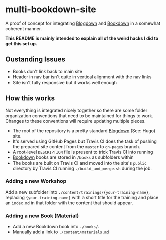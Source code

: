 # multi-bookdown-site

A proof of concept for integrating [Blogdown](https://github.com/rstudio/blogdown) and [Bookdown](https://bookdown.org) in a somewhat coherent manner.

**This README is mainly intended to explain all of the weird hacks I did to get this set up.**

## Oustanding Issues

- Books don't link back to main site
- Header in nav bar isn't quite in vertical alignment with the nav links
- Site isn't fully responsive but it works well enough

## How this works

Not everything is integrated nicely together so there are some folder organization conventions that need to be maintained for things to work.
Changes to these conventions will require updating multiple pieces.

- The root of the repository is a pretty standard [Blogdown](https://github.com/rstudio/blogdown) (See: Hugo) site.
- It's served using GitHub Pages but Travis CI does the task of pushing the prepared site content from the `master` to `gh-pages` branch.
- A root-level `DESCRIPTION` file is present to trick Travis CI into running
- [Bookdown](https://bookdown.org) books are stored in `/books` as subfolders within
- The books are built on Travis CI and moved into the site's `public` directory by Travis CI running `./build_and_merge.sh` during the job.


### Adding a new Workshop

Add a new subfolder into `./content/trainings/{your-training-name}`, replacing `{your-training-name}` with a short title for the training and place an `index.md` in that folder with the content that should appear.

### Adding a new Book (Material)

- Add a new Bookdown book into `./books/`.
- Manually add a link to `./content/materials.md`
